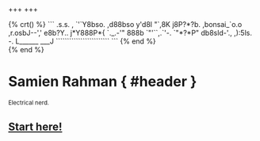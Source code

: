 +++
+++

<style>@media all and (min-width: 769px) { .desktopOnly{display: block;} .mobileOnly{display: none;} }</style>
<style>@media all and (max-width: 768px) { .desktopOnly{display: none;} .mobileOnly{display: block;} }</style>

<div class="desktopOnly">
{% crt() %}
```
                                        .s.s.
                                    , `'`Y8bso.
                                ,d88bso y'd8l
                                "`,8K j8P?*?b.
                                ,bonsai_`o.o
                            ,r.osbJ--','  e8b?Y..
                            j*Y888P*{ `._.-'" 888b
                            `"'``,.`'-. `"*?*P"
                            db8sld-'., ,):5ls.
                        <sd88P,-d888P'd888d8888Rdbc
                        `"*J*CJ8*d8888l:'  ``88?bl.o
                        .o.sl.rsdP^*8bdbs.. *"?**l888s.
                        ,`JYsd88P88ls?\**"`*`-. `  ` `"`   
                    dPJ88*J?P;Pd888D;=-.  -.l.s.
                    .'`"*Y,.sbsdkC l.    ?(     ^.
                        .Y8*?8P*"`       `)` .' :
                            `"`         _.-'. ,   k.
                                    (    : '  ('
                            _______ ,'`-  )`.` `.l  ___
                        r========-==-==-=-=-=------------=7
                        `Y - --  ---- -- -   .          ,'
                            :                        '   :
                            \-..  .. .. . . . . .     ,/
                        .-<=:`._____________________,'.:>-.
                        L______                        ___J
                                ```````````````````````` 
```
{% end %}
</div>

<style>.mobileOnly {font-size: 12px;}</style>
<div class="mobileOnly">
{% crt() %}
```
                    .s.s.
                , `'`Y8bso.
            ,d88bso y'd8l
            "`,8K j8P?*?b.
            ,bonsai_`o.o
        ,r.osbJ--','  e8b?Y..
        j*Y888P*{ `._.-'" 888b
        `"'``,.`'-. `"*?*P"
        db8sld-'., ,):5ls.
    <sd88P,-d888P'd888d8888Rdbc
    `"*J*CJ8*d8888l:'  ``88?bl.o
    .o.sl.rsdP^*8bdbs.. *"?**l888s.
    ,`JYsd88P88ls?\**"`*`-. `  ` `"`   
dPJ88*J?P;Pd888D;=-.  -.l.s.
.'`"*Y,.sbsdkC l.    ?(     ^.
    .Y8*?8P*"`       `)` .' :
        `"`         _.-'. ,   k.
                (    : '  ('
        _______ ,'`-  )`.` `.l  ___
    r========-==-==-=-=-=------------=7
    `Y - --  ---- -- -   .          ,'
        :                        '   :
        \-..  .. .. . . . . .     ,/
    .-<=:`._____________________,'.:>-.
    L______                        ___J
            ```````````````````````` 
```
</div>
{% end %}

<div id="home">
<div id="home-splash">

# Samien Rahman { #header }
</div>
<small>Electrical nerd.</small>

## [Start here!](@/about/index.md)
</div>

